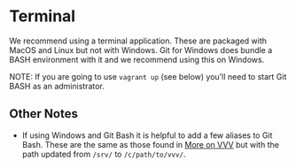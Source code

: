 # Terminal
We recommend using a terminal application. These are packaged with MacOS and Linux but not with Windows. Git for Windows does bundle a BASH environment with it and we recommend using this on Windows.

NOTE: If you are going to use `vagrant up` (see below) you'll need to start Git BASH as an administrator.

## Other Notes
- If using Windows and Git Bash it is helpful to add a few aliases to Git Bash. These are the same as those found in [More on VVV](MoreOnVVV.md) but with the path updated from `/srv/` to `/c/path/to/vvv/`.